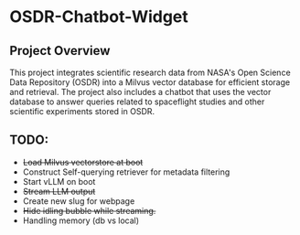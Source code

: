# OSDR-Chatbot-Widget

## Project Overview
This project integrates scientific research data from NASA's Open Science Data Repository (OSDR) into a Milvus vector database for efficient storage and retrieval. The project also includes a chatbot that uses the vector database to answer queries related to spaceflight studies and other scientific experiments stored in OSDR.

## TODO:
* <s>Load Milvus vectorstore at boot</s>
* Construct Self-querying retriever for metadata filtering
* Start vLLM on boot
* <s>Stream LLM output</s>
* Create new slug for webpage
* <s>Hide idling bubble while streaming.</s>
* Handling memory (db vs local)
